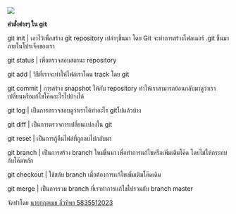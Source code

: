 
<a href="url"><img src="https://dwa5x7aod66zk.cloudfront.net/assets/pack/logo-github-fe55a081ff239877f791f5882f9c3cddc371653c88d9b06f504ea10f453996ed.jpg"></a>  


<b> คําสั่งต่างๆ ใน git </b>
	 
  git init | เอาไว้เพื่อสร้าง git repository เปล่าๆขึ้นมา โดย Git จะทำการสร้างโฟลเดอร์  .git ขึ้นมาภายในโปรเจ็คของเรา
  
  git status | เพื่อตรวจสอบสถานะ repository
  
  git add | วิธีที่เราจะทำให้ไฟล์เราโดน track โดย git
  
  git commit | การสร้าง snapshot ให้กับ repository ทำให้เราสามารถย้อนกลับมาดูว่าเราเปลี่ยนหรือแก้ไขโค๊ดอะไรไปบ้างได้
  
  git log | เป็นการตรวจสอบดูว่าเราได้ทำอะไร gitไปเเล้วบ้าง
  
  git diff | เป็นการตรวจการเปลี่ยนเเปลงใน git 
  
  git reset | เป็นการกู้คืนไฟล์ที่ถูกลบไปกลับมา
  
  git branch | เป็นการสร้าง branch ใหม่ขึ้นมา เพื่อทำการเเก้ไขหรือเพิ่มเติมโค๊ด โดยไม่ให้กระทบกับโค๊ดหลัก
  
  git checkout | ใช้สลับ branch เมื่อต้องการเเก้ไขเพิ่มเติมโค๊ดเดิม
  
  git merge | เป็นการรวม branch ที่เราทำการเเก้ไขไปรวมกับ branch master 
  
  จัดทำโดย 
  <a href ="https://www.facebook.com/1.kritamate"> นายกฤตเมธ ลิ่วทิพา  5835512023  </a>
  